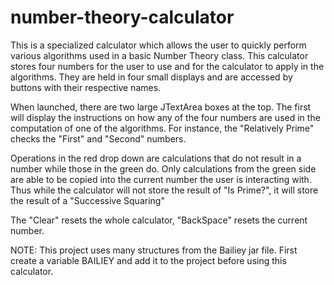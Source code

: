 # number-theory-calculator
This is a specialized calculator which allows the user to quickly perform various algorithms used in a basic Number Theory class.
This calculator stores four numbers for the user to use and for the calculator to apply in the algorithms. They are held in four small displays and are accessed by buttons with their respective names. 

When launched, there are two large JTextArea boxes at the top. The first will display the instructions on how any of the four numbers are used in the computation of one of the algorithms. For instance, the "Relatively Prime" checks the "First" and "Second" numbers.

Operations in the red drop down are calculations that do not result in a number while those in the green do. Only calculations from the green side are able to be copied into the current number the user is interacting with. Thus while the calculator will not store the result of "Is Prime?", it will store the result of a "Successive Squaring"

The "Clear" resets the whole calculator, "BackSpace" resets the current number.

NOTE: This project uses many structures from the Bailiey jar file. First create a variable BAILIEY and add it to the project before using this calculator.
